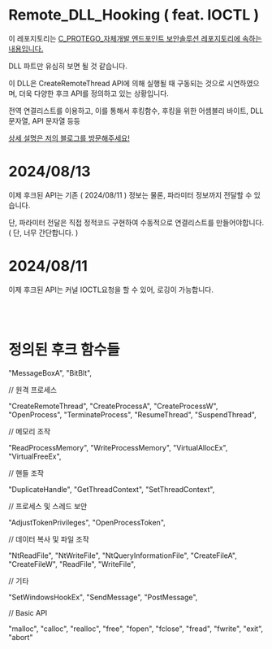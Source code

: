 # Remote_DLL_Hooking ( feat. IOCTL )

이 레포지토리는 [C_PROTEGO_자체개발 엔드포인트 보안솔루션 레포지토리에 속하는 내용입니다.](https://github.com/lastime1650/C.ProtegoAI)

DLL 파트만 유심히 보면 될 것 같습니다. 

이 DLL은 CreateRemoteThread API에 의해 실행될 때 구동되는 것으로 시연하였으며, 더욱 다양한 후크 API를 정의하고 있는 상황입니다.

전역 연결리스트를 이용하고, 이를 통해서 후킹함수, 후킹을 위한 어셈블리 바이트, DLL 문자열, API 문자열 등등

[상세 설명은 저의 블로그를 방문해주세요!](https://blog.naver.com/lastime1650/223545928057)

# 2024/08/13

이제 후크된 API는 기존 ( 2024/08/11 ) 정보는 물론, 파라미터 정보까지 전달할 수 있습니다. 

단, 파라미터 전달은 직접 정적코드 구현하여 수동적으로 연결리스트를 만들어야합니다. ( 단, 너무 간단합니다. ) 

# 2024/08/11

이제 후크된 API는 커널 IOCTL요청을 할 수 있어, 로깅이 가능합니다.


<br><br>


# 정의된 후크 함수들 

"MessageBoxA",
"BitBlt",


// 원격 프로세스

"CreateRemoteThread",
"CreateProcessA",
"CreateProcessW",
"OpenProcess",
"TerminateProcess",
"ResumeThread",
"SuspendThread",

// 메모리 조작

"ReadProcessMemory",
"WriteProcessMemory",
"VirtualAllocEx",
"VirtualFreeEx",

// 핸들 조작

"DuplicateHandle",
"GetThreadContext",
"SetThreadContext",

// 프로세스 및 스레드 보안

"AdjustTokenPrivileges",
"OpenProcessToken",

// 데이터 복사 및 파일 조작

"NtReadFile",
"NtWriteFile",
"NtQueryInformationFile",
"CreateFileA",
"CreateFileW",
"ReadFile",
"WriteFile",

// 기타

"SetWindowsHookEx",
"SendMessage",
"PostMessage",

// Basic API

"malloc",
"calloc",
"realloc",
"free",
"fopen",
"fclose",
"fread",
"fwrite",
"exit",
"abort"
